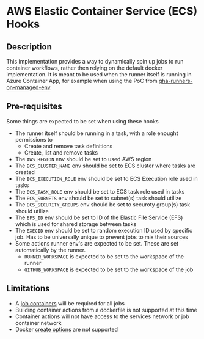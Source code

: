 # AWS Elastic Container Service (ECS) Hooks

## Description
This implementation provides a way to dynamically spin up jobs to run container workflows, rather then relying on the default docker implementation. It is meant to be used when the runner itself is running in Azure Container App, for example when using the PoC from [gha-runners-on-managed-env](https://github.com/Hi-Fi/gha-runners-on-managed-env)

## Pre-requisites 
Some things are expected to be set when using these hooks
- The runner itself should be running in a task, with a role enought permissions to
    - Create and remove task definitions
    - Create, list and remove tasks
- The `AWS_REGION` env should be set to used AWS region
- The `ECS_CLUSTER_NAME` env should be set to ECS cluster where tasks are created
- The `ECS_EXECUTION_ROLE` env should be set to ECS Execution role used in tasks
- The `ECS_TASK_ROLE` env should be set to ECS task role used in tasks
- The `ECS_SUBNETS` env should be set to subnet(s) task should utilize
- The `ECS_SECURITY_GROUPS` env should be set to securoty group(s) task should utilize
- The `EFS_ID` env should be set to ID of the Elastic File Service (EFS) which is used for shared storage between tasks
- The `EXECID` env should be set to random execution ID used by specific job. Has to be universally unique to prevent jobs to mix their sources
- Some actions runner env's are expected to be set. These are set automatically by the runner.
    - `RUNNER_WORKSPACE` is expected to be set to the workspace of the runner
    - `GITHUB_WORKSPACE` is expected to be set to the workspace of the job


## Limitations
- A [job containers](https://docs.github.com/en/actions/using-jobs/running-jobs-in-a-container) will be required for all jobs
- Building container actions from a dockerfile is not supported at this time
- Container actions will not have access to the services network or job container network
- Docker [create options](https://docs.github.com/en/actions/using-workflows/workflow-syntax-for-github-actions#jobsjob_idcontaineroptions) are not supported
